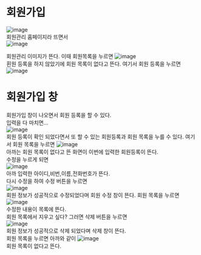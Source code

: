 # 회원가입
![image](https://user-images.githubusercontent.com/109999600/181663814-774b9c33-c803-4c50-9c81-ec161b484123.png)
<br>회원관리 홉페이지라 뜨면서<br>
![image](https://user-images.githubusercontent.com/109999600/181663873-a05998ae-c02d-4809-87af-f51da7f5d774.png)

회원관리 이미지가 뜬다.
이때 회원목록을 누르면
![image](https://user-images.githubusercontent.com/109999600/181664051-d0cd984b-68b3-44fa-988d-1e316aa8c835.png)
<br>
횐원 등록을 하지 않았기에 회원 목록이 없다고 뜬다.
여기서 회원 등록을 누르면<br> 
![image](https://user-images.githubusercontent.com/109999600/181664306-3905fb1f-d8ad-4707-867b-44fdffd86548.png)
<br>
# 회원가입 창
회원가입 창이 나오면서 회원 등록을 할 수 있다.<br>
입력을 다 마치면...<br>
![image](https://user-images.githubusercontent.com/109999600/181664709-5cb32fc9-5f4f-4afe-8092-a4ac6ec9305d.png)<br>
회원 등록이 확인 되었다면서 또 할 수 있는 회원등록과 회원 목록을 누를 수 있다.
여기서 회원 목록을 누르면
![image](https://user-images.githubusercontent.com/109999600/181664943-dae8936a-d4a7-49c2-bedd-d2b8bf82842f.png)
<br>
아까는 회원 목록이 없다고 뜬 화면이 이번에 입력한 회원등록이 뜬다.<br>
수정을 누르게 되면<br>
![image](https://user-images.githubusercontent.com/109999600/181665252-9866f76f-3f5c-4397-aea7-2bacecc844b9.png)<br>
아까 입력한 아이디,비번,이름,전화번호가 뜬다.<br>
다시 수정을 하여 수정 버튼을 누르면<br>
![image](https://user-images.githubusercontent.com/109999600/181665518-939939a5-9621-4460-89ce-bf26de47220f.png)<br>
회원 정보가 성공적으로 수정되었다며 회원 수정 창이 뜬다.
회원 목록을 누르면<br>
![image](https://user-images.githubusercontent.com/109999600/181665647-e4f5d2fe-3314-417e-a85d-d04999ebb7de.png)<br>
수정한 내용이 목록에 뜬다.<br>
회원 목록에서 지우고 싶다? 그러면 삭제 버튼을 누르면<br>
![image](https://user-images.githubusercontent.com/109999600/181665844-77ff3d73-a8ea-4d23-90ec-ede8cbb9af05.png)<br>
회원 정보가 성공적으로 삭제 되었다며 삭제 창이 뜬다.<br>
회원 목록을 누르면 아까와 같이 
![image](https://user-images.githubusercontent.com/109999600/181665935-f884fd44-e01d-44a1-b735-bfc8dae180da.png)<br>
회원 목록이 없다고 뜬다.

